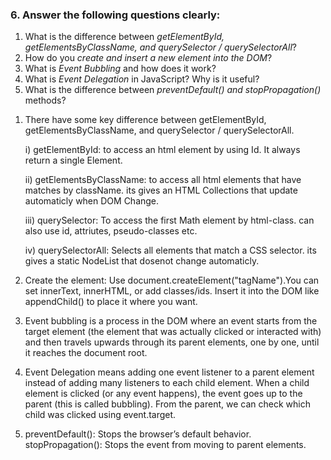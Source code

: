 ### 6. Answer the following questions clearly:

1. What is the difference between *getElementById, getElementsByClassName, and querySelector / querySelectorAll*?
2. How do you *create and insert a new element into the DOM*?
3. What is *Event Bubbling* and how does it work?
4. What is *Event Delegation* in JavaScript? Why is it useful?
5. What is the difference between *preventDefault() and stopPropagation()* methods?


<!-- Answer -->


1. There have some key difference between getElementById, getElementsByClassName, and querySelector / querySelectorAll.

   i) getElementById: to access an html element by using Id. It always return a single Element.  
   
   ii) getElementsByClassName: to access all html elements that have matches by className. its gives an HTML Collections that update automaticly  when DOM Change.

   iii) querySelector: To access the first Math element by html-class. can also use id, attriutes, pseudo-classes etc.

   iv) querySelectorAll: Selects all elements that match a CSS selector. its gives a static NodeList that dosenot change automaticly.


2. Create the element: Use document.createElement("tagName").You can set innerText, innerHTML, or add classes/ids. Insert it into the DOM like appendChild() to place it where you want.

3. Event bubbling is a process in the DOM where an event starts from the target element (the element that was actually clicked or interacted with) and then travels upwards through its parent elements, one by one, until it reaches the document root.

4. Event Delegation means adding one event listener to a parent element instead of adding many listeners to each child element.
   When a child element is clicked (or any event happens), the event goes up to the parent (this is called bubbling). From the parent, we can check which child was clicked using event.target.

5. preventDefault(): Stops the browser’s default behavior.
    stopPropagation(): Stops the event from moving to parent elements.